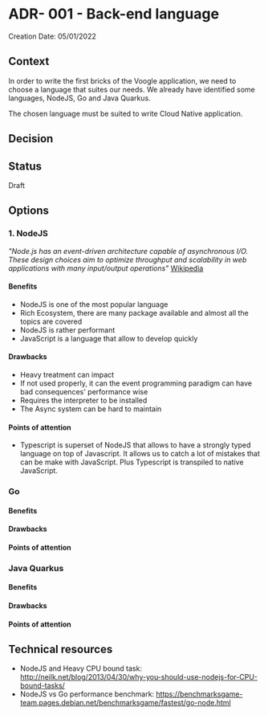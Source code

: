 # ADR- 001 - Back-end language

Creation Date: 05/01/2022

## Context

In order to write the first bricks of the Voogle application, we need to choose a language that suites our needs.
We already have identified some languages, NodeJS, Go and Java Quarkus.

The chosen language must be suited to write Cloud Native application.

## Decision

## Status

Draft

## Options

### 1. NodeJS

*"Node.js has an event-driven architecture capable of asynchronous I/O. These design choices aim to optimize throughput and scalability in web applications with many input/output operations"*
 [Wikipedia](https://en.wikipedia.org/wiki/Node.js)

#### Benefits
* NodeJS is one of the most popular language
* Rich Ecosystem, there are many package available and almost all the topics are covered
* NodeJS is rather performant
* JavaScript is a language that allow to develop quickly

#### Drawbacks
* Heavy treatment can impact
* If not used properly, it can the event programming paradigm can have bad consequences' performance wise
* Requires the interpreter to be installed
* The Async system can be hard to maintain


#### Points of attention
* Typescript is superset of NodeJS that allows to have a strongly typed language on top of Javascript. It allows us to catch a lot of mistakes that can be 
  make with JavaScript. Plus Typescript is transpiled to native JavaScript.

### Go

#### Benefits
#### Drawbacks
#### Points of attention

### Java Quarkus

#### Benefits
#### Drawbacks
#### Points of attention

## Technical resources
* NodeJS and Heavy CPU bound task: http://neilk.net/blog/2013/04/30/why-you-should-use-nodejs-for-CPU-bound-tasks/
* NodeJS vs Go performance benchmark: https://benchmarksgame-team.pages.debian.net/benchmarksgame/fastest/go-node.html


